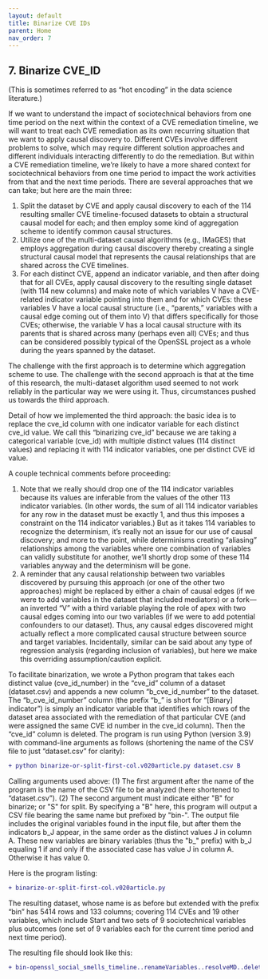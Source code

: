 ```yaml
---
layout: default
title: Binarize CVE IDs
parent: Home
nav_order: 7
---
```


## 7. Binarize CVE_ID

(This is sometimes referred to as “hot encoding” in the data science literature.)

If we want to understand the impact of sociotechnical behaviors from one time period on the next within the context of a CVE remediation timeline, we will want to treat each CVE remediation as its own recurring situation that we want to apply causal discovery to. Different CVEs involve different problems to solve, which may require different solution approaches and different individuals interacting differently to do the remediation. But within a CVE remediation timeline, we’re likely to have a more shared context for sociotechnical behaviors from one time period to impact the work activities from that and the next time periods.
There are several approaches that we can take; but here are the main three: 

1. Split the dataset by CVE and apply causal discovery to each of the 114 resulting smaller CVE timeline-focused datasets to obtain a structural causal model for each; and then employ some kind of aggregation scheme to identify common causal structures.
2. Utilize one of the multi-dataset causal algorithms (e.g., IMaGES) that employs aggregation during causal discovery thereby creating a single structural causal model that represents the causal relationships that are shared across the CVE timelines.
3. For each distinct CVE, append an indicator variable, and then after doing that for all CVEs, apply causal discovery to the resulting single dataset (with 114 new columns) and make note of which variables V have a CVE-related indicator variable pointing into them and for which CVEs: these variables V have a local causal structure (i.e., “parents,” variables with a causal edge coming out of them into V) that differs specifically for those CVEs; otherwise, the variable V has a local causal structure with its parents that is shared across many (perhaps even all) CVEs; and thus can be considered possibly typical of the OpenSSL project as a whole during the years spanned by the dataset.

The challenge with the first approach is to determine which aggregation scheme to use. The challenge with the second approach is that at the time of this research, the multi-dataset algorithm used seemed to not work reliably in the particular way we were using it. Thus, circumstances pushed us towards the third approach.

Detail of how we implemented the third approach: the basic idea is to replace the cve_id column with one indicator variable for each distinct cve_id value. We call this “binarizing cve_id” because we are taking a categorical variable (cve_id) with multiple distinct values (114 distinct values) and replacing it with 114 indicator variables, one per distinct CVE id value. 

A couple technical comments before proceeding: 

1. Note that we really should drop one of the 114 indicator variables because its values are inferable from the values of the other 113 indicator variables. (In other words, the sum of all 114 indicator variables for any row in the dataset must be exactly 1, and thus this imposes a constraint on the 114 indicator variables.) But as it takes 114 variables to recognize the determinism, it’s really not an issue for our use of causal discovery; and more to the point, while determinisms creating “aliasing” relationships among the variables where one combination of variables can validly substitute for another, we’ll shortly drop some of these 114 variables anyway and the determinism will be gone. 
2. A reminder that any causal relationship between two variables discovered by pursuing this approach (or one of the other two approaches) might be replaced by either a chain of causal edges (if we were to add variables in the dataset that included mediators) or a fork—an inverted “V” with a third variable playing the role of apex with two causal edges coming into our two variables (if we were to add potential confounders to our dataset). Thus, any causal edges discovered might actually reflect a more complicated causal structure between source and target variables. Incidentally, similar can be said about any type of regression analysis (regarding inclusion of variables), but here we make this overriding assumption/caution explicit.

To facilitate binarization, we wrote a Python program that takes each distinct value (cve_id_number) in the “cve_id” column of a dataset (dataset.csv) and appends a new column “b_cve_id_number” to the dataset. The “b_cve_id_number” column (the prefix “b_” is short for “[Binary] indicator”) is simply an indicator variable that identifies which rows of the dataset area associated with the remediation of that particular CVE (and were assigned the same CVE id number in the cve_id column). Then the “cve_id” column is deleted. The program is run using Python (version 3.9) with command-line arguments as follows (shortening the name of the CSV file to just “dataset.csv” for clarity):

```diff
+ python binarize-or-split-first-col.v020article.py dataset.csv B
```

Calling arguments used above: (1) The first argument after the name of the program is the name of the CSV file to be analyzed (here shortened to “dataset.csv”). (2) The second argument must indicate either "B" for binarize; or "S" for split. By specifying a "B" here, this program will output a CSV file bearing the same name but prefixed by "bin-". The output file includes the original variables found in the input file, but after them the indicators b_J appear, in the same order as the distinct values J in column A. These new variables are binary variables (thus the "b_" prefix) with b_J equaling 1 if and only if the associated case has value J in column A. Otherwise it has value 0.

Here is the program listing: 

```diff
+ binarize-or-split-first-col.v020article.py
```

The resulting dataset, whose name is as before but extended with the prefix “bin” has 5414 rows and 133 columns; covering 114 CVEs and 19 other variables, which include Start and two sets of 9 sociotechnical variables plus outcomes (one set of 9 variables each for the current time period and next time period).

The resulting file should look like this:

```diff
+ bin-openssl_social_smells_timeline..renameVariables..resolveMD..deleteLastRecordEachCVE..deleteShortCVEs..delDmsmHighCorr.csv
```

